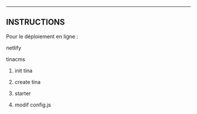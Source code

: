 -----
INSTRUCTIONS
-----
Pour le déploiement en ligne :

netlify

tinacms

1) init tina

2) create tina

3) starter

4) modif config.js

